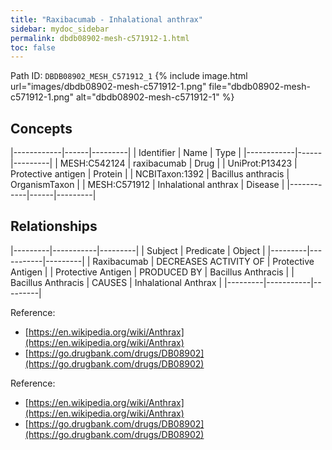 ```yaml
---
title: "Raxibacumab - Inhalational anthrax"
sidebar: mydoc_sidebar
permalink: dbdb08902-mesh-c571912-1.html
toc: false 
---
```



Path ID: `DBDB08902_MESH_C571912_1`
{% include image.html url="images/dbdb08902-mesh-c571912-1.png" file="dbdb08902-mesh-c571912-1.png" alt="dbdb08902-mesh-c571912-1" %}

## Concepts

|------------|------|---------|
| Identifier | Name | Type    |
|------------|------|---------|
| MESH:C542124 | raxibacumab | Drug |
| UniProt:P13423 | Protective antigen | Protein |
| NCBITaxon:1392 | Bacillus anthracis | OrganismTaxon |
| MESH:C571912 | Inhalational anthrax | Disease |
|------------|------|---------|

## Relationships

|---------|-----------|---------|
| Subject | Predicate | Object  |
|---------|-----------|---------|
| Raxibacumab | DECREASES ACTIVITY OF | Protective Antigen |
| Protective Antigen | PRODUCED BY | Bacillus Anthracis |
| Bacillus Anthracis | CAUSES | Inhalational Anthrax |
|---------|-----------|---------|

Reference: 
  - [https://en.wikipedia.org/wiki/Anthrax](https://en.wikipedia.org/wiki/Anthrax)
  - [https://go.drugbank.com/drugs/DB08902](https://go.drugbank.com/drugs/DB08902)

Reference: 
  - [https://en.wikipedia.org/wiki/Anthrax](https://en.wikipedia.org/wiki/Anthrax)
  - [https://go.drugbank.com/drugs/DB08902](https://go.drugbank.com/drugs/DB08902)
